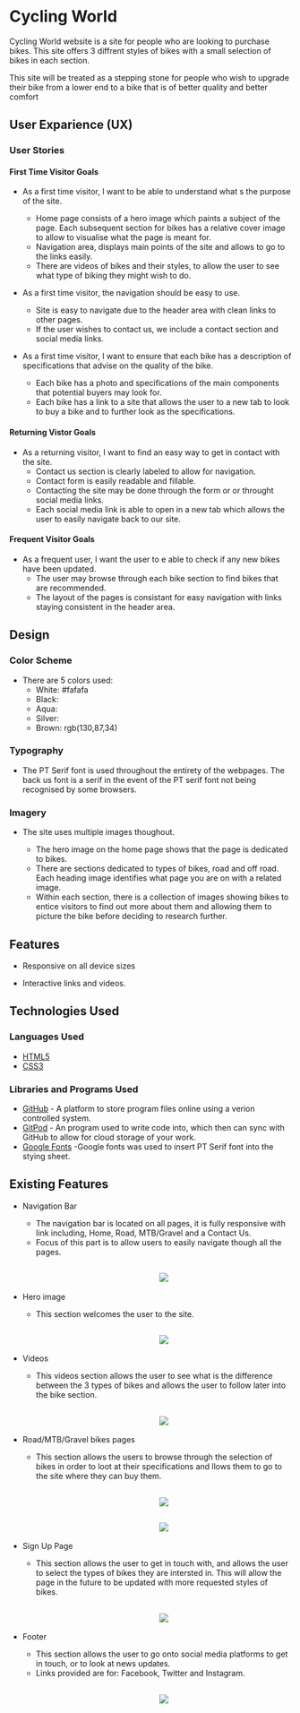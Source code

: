 # Cycling World

Cycling World website is a  site for people who are looking to purchase bikes. This site offers 3 diffrent styles of bikes with a small selection of bikes in each section. 

This site will be treated as a stepping stone for people who wish to upgrade their bike from a lower end to a bike that is of better quality and better comfort

## User Exparience (UX)

### User Stories

####   First Time Visitor Goals
- As a first time visitor, I want to be able to understand what s the purpose of the site.
    - Home page consists of a hero image which paints a subject of the page. 
    Each subsequent section for bikes has a relative cover image to allow to visualise what the page is meant for. 
    - Navigation area, displays main points of the site and allows to go to the links easily. 
    - There are videos of bikes and their styles, to allow the user to see what type of biking they might wish to do.

- As a first time visitor, the navigation should be easy to use.
    - Site is easy to navigate due to the header area with clean links to other pages. 
    - If the user wishes to contact us, we include a contact section and social media links.

- As a first time visitor, I want to ensure that each bike has a description of specifications that advise on the quality of the bike.
    - Each bike has a photo and specifications of the main components that potential buyers may look for. 
    - Each bike has a link to a site that allows the user to a new tab to look to buy a bike and to further look as the specifications. 

#### Returning Vistor Goals
- As a returning visitor, I want to find an easy way to get in contact with the site.
    - Contact us section is clearly labeled to allow for navigation.
    - Contact form is easily readable and fillable.
    - Contacting the site may be done through the form or or throught social media links. 
    - Each social media link is able to open in a new tab which allows the user to easily navigate back to our site.

#### Frequent Visitor Goals
- As a frequent user, I want the user to e able to check if any new bikes have been updated.
    - The user may browse through each bike section to find bikes that are recommended.
    - The layout of the pages is consistant for easy navigation with links staying consistent in the header area.



## Design

### Color Scheme
- There are 5 colors used:
    - White: #fafafa
    - Black:
    - Aqua:
    - Silver:
    - Brown: rgb(130,87,34)

### Typography
- The PT Serif font is used throughout the entirety of the webpages. The back us font is a serif in the event of the PT serif font not being recognised by some browsers. 
    
### Imagery
- The site uses multiple images thoughout. 

    - The hero image on the home page shows that the page is dedicated to bikes. 
    - There are sections dedicated to types of bikes, road and off road. Each heading image identifies what page you are on with a related image. 
    - Within each section, there is a collection of images showing bikes to entice visitors to find out more about them and allowing them to picture the bike before deciding to research further. 

## Features 
- Responsive on all device sizes
    <!-- show link to responive page -->

- Interactive links and videos.

## Technologies Used

### Languages Used
- [HTML5](https://en.wikipedia.org/wiki/HTML5)
-   [CSS3](https://en.wikipedia.org/wiki/Cascading_Style_Sheets)

### Libraries and Programs Used
- [GitHub](https://github.com/)
        - A platform to store program files online using a verion controlled system. 
- [GitPod](https://www.gitpod.io/)
        - An program used to write code into, which then can sync with GitHub to allow for cloud storage of your work. 
- [Google Fonts](https://fonts.google.com/)
        -Google fonts was used to insert PT Serif font into the stying sheet. 

## Existing Features
- Navigation Bar
    - The navigation bar is located on all pages, it is fully responsive with link including, Home, Road, MTB/Gravel and a Contact Us.
    - Focus of this part is to allow users to easily navigate though all the pages.
        <h2 align="center"><img src="assets/readme-images/header.png">
- Hero image
    - This section welcomes the user to the site. 
        <h2 align="center"><img src="assets/readme-images/hero-image.png">    
- Videos
    - This videos section allows the user to see what is the difference between the 3 types of bikes and allows the user to follow later into the bike section.
        <h2 align="center"><img src="assets/readme-images/home-videos.png"> 

- Road/MTB/Gravel bikes pages
    - This section allows the users to browse through the selection of bikes in order to loot at their specifications and llows them to go to the site where they can buy them.
        <h2 align="center"><img src="assets/readme-images/road-bikes-1.png">
        <h2 align="center"><img src="assets/readme-images/gravel-bikes.png">
    
- Sign Up Page
    - This section allows the user to get in touch with, and allows the user to select the types of bikes they are intersted in. This will allow the page in the future to be updated with more requested styles of bikes. 
        <h2 align="center"><img src="assets/readme-images/contact-us.png">

- Footer 
    - This section allows the user to go onto social media platforms to get in touch, or to look at news updates. 
    - Links provided are for: Facebook, Twitter and Instagram. 
        <h2 align="center"><img src="assets/readme-images/footer.png">